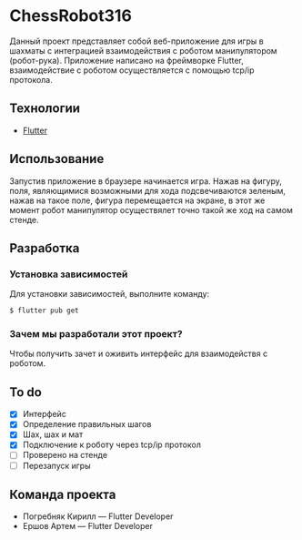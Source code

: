 # ChessRobot316
Данный проект представляет собой веб-приложение для игры в шахматы с интеграцией взаимодействия с роботом манипулятором (робот-рука). Приложение написано на фреймворке Flutter, взаимодействие с роботом осуществляется с помощью tcp/ip протокола.

## Технологии
- [Flutter](https://flutter.dev)

## Использование
Запустив приложение в браузере начинается игра. Нажав на фигуру, поля, являющимися возможными для хода подсвечиваются зеленым, нажав на такое поле, фигура перемещается на экране, в этот же момент робот манипулятор осуществялет точно такой же ход на самом стенде.

## Разработка

### Установка зависимостей
Для установки зависимостей, выполните команду:
```sh
$ flutter pub get
```


### Зачем мы разработали этот проект?
Чтобы получить зачет и оживить интерфейс для взаимодействя с роботом.

## To do
- [x] Интерфейс
- [x] Определение правильных шагов
- [x] Шах, шах и мат
- [x] Подключение к роботу через tcp/ip протокол
- [ ] Проверено на стенде
- [ ] Перезапуск игры

## Команда проекта

- Погребняк Кирилл — Flutter Developer
- Ершов Артем — Flutter Developer

